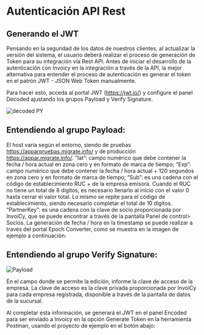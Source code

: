 # Autenticación API Rest

## Generando el JWT

Pensando en la seguridad de los datos de nuestros clientes, al actualizar la versión del sistema, el usuario deberá realizar el proceso de generación de Token para su integración vía Rest API. Antes de iniciar el desarrollo de la autenticación con Invoicy en la integración a través de la API, la mejor alternativa para entender el proceso de autenticación es generar el token en el patrón JWT - JSON Web Token manualmente.

Para hacer esto, acceda al portal JWT (https://jwt.io/) y configure el panel Decoded ajustando los grupos Payload y Verify Signature.

![decoded PY](https://migrate-company.github.io/PortalInvoiCyArgentina/img/decoded_PY.png)

## Entendiendo al grupo Payload:

El host varía según el entorno, siendo de pruebas https://apparpruebas.migrate.info/ y de producción https://appar.migrate.info/.
“Iat”: campo numérico que debe contener la fecha / hora actual en zona cero y en formato de marca de tiempo;
“Exp”: campo numérico que debe contener la fecha / hora actual + 120 segundos en zona cero y en formato de marca de tiempo;
“Sub”: es una cadena con el código de establecimiento RUC + de la empresa emisora. Cuando el RUC no tiene un total de 8 dígitos, es necesario llenarlo al inicio con el valor 0 hasta cerrar el valor total. Lo mismo se repite para el código de establecimiento, siendo necesario completar el total de 10 dígitos.
“PartnerKey”: es una cadena con la clave de socio proporcionada por InvoiCy, que se puede encontrar a través de la pantalla Panel de control> Socios.
La generación de fecha / hora en la timestamp se puede realizar a través del portal Epoch Converter, como se muestra en la imagen de ejemplo a continuación:

## Entendiendo al grupo Verify Signature:

![Payload](https://migrate-company.github.io/PortalInvoiCyArgentina/img/epoch_py.png)

En el campo donde se permite la edición, informe la clave de acceso de la empresa. La clave de acceso es la clave privada proporcionada por InvoiCy para cada empresa registrada, disponible a través de la pantalla de datos de la sucursal.

Al completar esta información, se generará el JWT en el panel Encoded para ser enviado a Invoicy en la opción Generate Token en la herramienta Postman, usando el proyecto de ejemplo en el botón abajo:

<div class="postman-run-button"
data-postman-action="collection/fork"
data-postman-visibility="public"
data-postman-var-1="11545214-e9cab45f-e5f8-42e6-b037-51ab888ae0b3"
data-postman-collection-url="entityId=11545214-e9cab45f-e5f8-42e6-b037-51ab888ae0b3&entityType=collection&workspaceId=47d53896-9f39-46ad-9e22-3317503e9120"></div>
<script type="text/javascript">
  (function (p,o,s,t,m,a,n) {
    !p[s] && (p[s] = function () { (p[t] || (p[t] = [])).push(arguments); });
    !o.getElementById(s+t) && o.getElementsByTagName("head")[0].appendChild((
      (n = o.createElement("script")),
      (n.id = s+t), (n.async = 1), (n.src = m), n
    ));
  }(window, document, "_pm", "PostmanRunObject", "https://run.pstmn.io/button.js"));
</script>